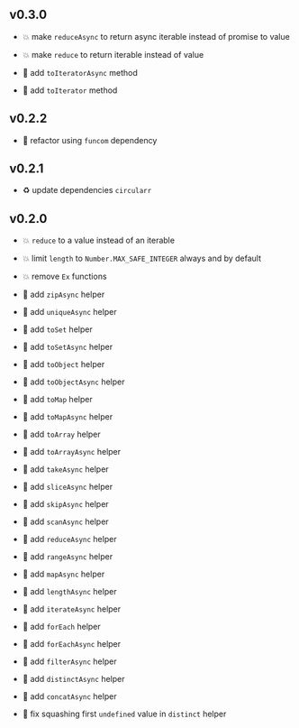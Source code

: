 ## v0.3.0

* 💥 make `reduceAsync` to return async iterable instead of promise to value

* 💥 make `reduce` to return iterable instead of value

* 🌱 add `toIteratorAsync` method

* 🌱 add `toIterator` method

## v0.2.2

* 🐞 refactor using `funcom` dependency

## v0.2.1

* ♻️ update dependencies `circularr`

## v0.2.0

* 💥 `reduce` to a value instead of an iterable

* 💥 limit `length` to `Number.MAX_SAFE_INTEGER` always and by default

* 💥 remove `Ex` functions

* 🌱 add `zipAsync` helper

* 🌱 add `uniqueAsync` helper

* 🌱 add `toSet` helper

* 🌱 add `toSetAsync` helper

* 🌱 add `toObject` helper

* 🌱 add `toObjectAsync` helper

* 🌱 add `toMap` helper

* 🌱 add `toMapAsync` helper

* 🌱 add `toArray` helper

* 🌱 add `toArrayAsync` helper

* 🌱 add `takeAsync` helper

* 🌱 add `sliceAsync` helper

* 🌱 add `skipAsync` helper

* 🌱 add `scanAsync` helper

* 🌱 add `reduceAsync` helper

* 🌱 add `rangeAsync` helper

* 🌱 add `mapAsync` helper

* 🌱 add `lengthAsync` helper

* 🌱 add `iterateAsync` helper

* 🌱 add `forEach` helper

* 🌱 add `forEachAsync` helper

* 🌱 add `filterAsync` helper

* 🌱 add `distinctAsync` helper

* 🌱 add `concatAsync` helper

* 🐞 fix squashing first `undefined` value in `distinct` helper
